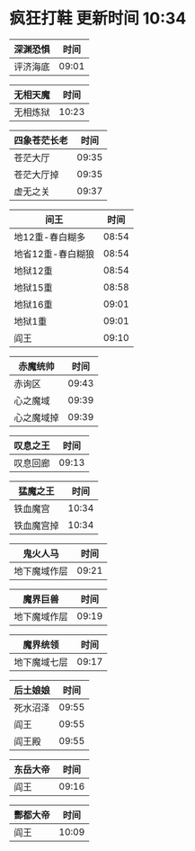 # 疯狂打鞋 更新时间 10:34

| 深渊恐惧   | 时间    |
|--------|-------|
| 评济海底 | 09:01 |

| 无相天魔   | 时间    |
|--------|-------|
| 无相炼狱 | 10:23 |

| 四象苍茫长老   | 时间    |
|--------|-------|
| 苍茫大厅 | 09:35 |
| 苍茫大厅掉 | 09:35 |
| 虚无之关 | 09:37 |

| 间王   | 时间    |
|--------|-------|
| 地12重-春白糊多 | 08:54 |
| 地省12重-春白糊狼 | 08:54 |
| 地狱12重 | 08:54 |
| 地狱15重 | 08:58 |
| 地狱16重 | 09:01 |
| 地狱1重 | 09:01 |
| 阎王 | 09:10 |

| 赤魔统帅   | 时间    |
|--------|-------|
| 赤询区 | 09:43 |
| 心之魔域 | 09:39 |
| 心之魔域掉 | 09:39 |

| 叹息之王   | 时间    |
|--------|-------|
| 叹息回廊 | 09:13 |

| 猛魔之王   | 时间    |
|--------|-------|
| 铁血魔宫 | 10:34 |
| 铁血魔宫掉 | 10:34 |

| 鬼火人马   | 时间    |
|--------|-------|
| 地下魔域作层 | 09:21 |

| 魔界巨兽   | 时间    |
|--------|-------|
| 地下魔域作层 | 09:19 |

| 魔界统领   | 时间    |
|--------|-------|
| 地下魔域七层 | 09:17 |

| 后土娘娘   | 时间    |
|--------|-------|
| 死水沼泽 | 09:55 |
| 阎王 | 09:55 |
| 阎王殿 | 09:55 |

| 东岳大帝   | 时间    |
|--------|-------|
| 阎王 | 09:16 |

| 酆都大帝   | 时间    |
|--------|-------|
| 阎王 | 10:09 |